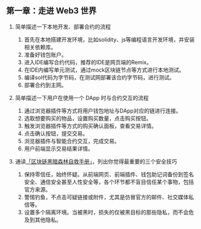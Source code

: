 ## 第一章：走进 Web3 世界

1. 简单描述一下本地开发、部署合约的流程

    1. 首先在本地搭建开发环境，比如solidity、js等编程语言开发环境，并安装相关依赖库。
    2. 准备好钱包账户。
    3. 进入IDE编写合约代码，推荐的IDE是网页端的Remix。
    4. 在IDE内编写单元测试，通过mock区块链节点等方式进行本地测试。
    5. 编译sol代码为字节码，在测试网部署该合约字节码，进行测试。
    6. 部署合约到主网。

2. 简单描述一下用户在使用一个 DApp 时与合约交互的流程

    1. 通过浏览器插件等方式将用户钱包地址与DApp对应的链进行连接。
    2. 选取想要购买的物品，设置购买数量，点击购买按钮。
    3. 触发浏览器插件等方式的购买确认面板，查看交易详情。
    4. 点击确认按钮，提交交易。
    5. 浏览器插件与智能合约交互，完成交易。
    6. 用户前端显示交易结果详情。


3. 通读[「区块链黑暗森林自救手册」](https://github.com/slowmist/Blockchain-dark-forest-selfguard-handbook/blob/main/README_CN.md)，列出你觉得最重要的三个安全技巧 

    1. 保持零信任，始终怀疑。从前端网页、前端插件、钱包助记词备份到签名安全、通信安全甚至人性安全等，各个环节都不盲目信任某个事物，包括官方来源。
    2. 警惕钓鱼，不点击可疑链接或附件，尤其是仿冒官方的邮件、社交媒体私信等。
    3. 设置多个隔离环境。当被黑时，损失的仅被黑目标的那些隐私，而不会危及到其他隐私。